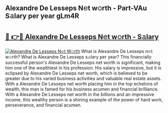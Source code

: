 ## Alexandre De Lesseps N𝚎t w𝚘rth - Part-VAu S𝚊lary per year gLm4R

# <h2><a href="http://gc26qpw.nevu.top/?p=Alexandre+De+Lesseps">🔗 👉🔴 Alexandre De Lesseps N𝚎t w𝚘rth - S𝚊lary</a></h2>

[![Alexandre De Lesseps N𝚎t W𝚘rth](https://i.imgur.com/Oavwk0R.jpeg)](http://gc26qpw.nevu.top/?p=Alexandre+De+Lesseps)
What is Alexandre De Lesseps n𝚎t w𝚘rth? What is Alexandre De Lesseps s𝚊lary per year?
This financially successful person's Alexandre De Lesseps net worth is significant, making him one of the wealthiest in his profession. His salary is impressive, but it is eclipsed by Alexandre De Lesseps net worth, which is believed to be greater due to his varied business activities and valuable real estate assets. With a Alexandre De Lesseps net worth placing him in the top echelons of wealth, this man is famed for his business acumen and financial brilliance. With a Alexandre De Lesseps net worth in the billions and an impressive income, this wealthy person is a shining example of the power of hard work, perseverance, and financial acumen.

